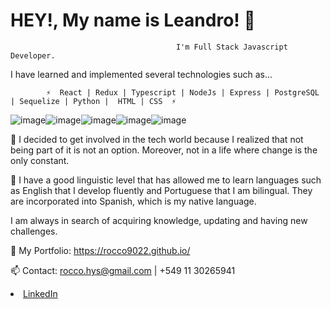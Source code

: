 # HEY!, My name is Leandro! 👋 

                                         I'm Full Stack Javascript Developer.

I have learned and implemented several technologies such as...

            ⚡  React | Redux | Typescript | NodeJs | Express | PostgreSQL | Sequelize | Python |  HTML | CSS  ⚡



![image](https://user-images.githubusercontent.com/74310843/117820170-a6bd3180-b240-11eb-9cf8-7e71296e9a55.png)![image](https://user-images.githubusercontent.com/74310843/117820660-1df2c580-b241-11eb-99ea-1a283d6a4dec.png)![image](https://user-images.githubusercontent.com/74310843/117822389-e84edc00-b242-11eb-83c2-f0dc0fd7d108.png)![image](https://user-images.githubusercontent.com/74310843/117821797-4e872f00-b242-11eb-9efe-66212f94e61b.png)![image](https://user-images.githubusercontent.com/74310843/117820756-37940d00-b241-11eb-8706-c2e00229a35d.png)






📝 I decided to get involved in the tech world because I realized that not being part of it is not an option. Moreover, not in a life where change is the only constant.

🔭 I have a good linguistic level that has allowed me to learn languages such as English that I develop fluently and Portuguese that I am bilingual. They are incorporated into Spanish, which is my native language. 

I am always in search of acquiring knowledge, updating and having new challenges.

 🌱 My Portfolio: https://rocco9022.github.io/

📫 Contact: 
rocco.hys@gmail.com | +549 11 30265941 


<li><a href="https://www.linkedin.com/in/leandro-rocco/" class="icon brands fa-linkedin-in"><span class="label">LinkedIn</span></a></li>
